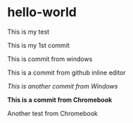 # hello-world
This is my test

This is my 1st commit

This is commit from windows

This is a commit from github inline editor

*This is another commit from Windows*

**This is a commit from Chromebook**

Another test from Chromebook